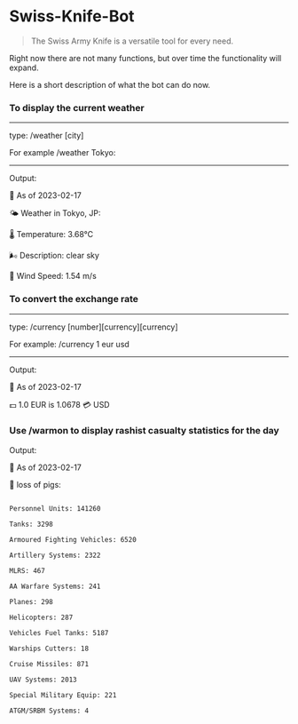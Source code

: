 # Swiss-Knife-Bot
> The Swiss Army Knife is a versatile tool for every need. 

Right now there are not many functions, but over time the functionality will expand. 

Here is a short description of what the bot can do now.

### To display the current weather 

---

type: /weather [city] 

For example /weather Tokyo:

---

Output:

📅 As of 2023-02-17

🌤️ Weather in Tokyo, JP: 

🌡️ Temperature: 3.68°C 

🌬️ Description: clear sky 

💨 Wind Speed: 1.54 m/s

### To convert the exchange rate 

---

type: /currency [number][currency][currency]

For example: /currency 1 eur usd

---

Output:

📅 As of 2023-02-17

💵 1.0 EUR is 1.0678 💳 USD

### Use /warmon to display rashist casualty statistics for the day

Output:

📅 As of 2023-02-17

🐷 loss of pigs:
```

Personnel Units: 141260

Tanks: 3298

Armoured Fighting Vehicles: 6520

Artillery Systems: 2322

MLRS: 467

AA Warfare Systems: 241

Planes: 298

Helicopters: 287

Vehicles Fuel Tanks: 5187

Warships Cutters: 18

Cruise Missiles: 871

UAV Systems: 2013

Special Military Equip: 221

ATGM/SRBM Systems: 4
```
